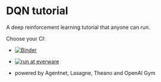 # DQN tutorial

A deep reinforcement learning tutorial that anyone can run.

Choose your CI:
* [![Binder](http://mybinder.org/badge.svg)](http://mybinder.org:/repo/yandexdataschool/dive_to_dqn)
* [![run at everware](https://img.shields.io/badge/run%20me-@everware-blue.svg?style=flat)](https://everware.rep.school.yandex.net/hub/oauth_login?repourl=https://github.com/yandexdataschool/dive_to_dqn@eware)

* powered by Agentnet, Lasagne, Theano and OpenAI Gym
